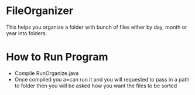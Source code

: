 # FileOrganizer
This helps you organize a folder with bunch of files either by day, month or year into folders.

# How to Run Program
* Compile RunOrganize.java 
* Once compiled you a=can run it and you will requested to pass in a path to folder then you will be asked how you want the files to be sorted
